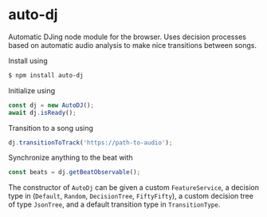 # auto-dj
Automatic DJing node module for the browser.
Uses decision processes based on automatic audio analysis to make nice transitions between songs.

Install using
```bash
$ npm install auto-dj
```

Initialize using
```typescript
const dj = new AutoDJ();
await dj.isReady();
```

Transition to a song using
```typescript
dj.transitionToTrack('https://path-to-audio');
```

Synchronize anything to the beat with
```typescript
const beats = dj.getBeatObservable();
```

The constructor of ``AutoDj`` can be given a custom ``FeatureService``, a decision type in (``Default``, ``Random``, ``DecisionTree``, ``FiftyFifty``), a custom decision tree of type ``JsonTree``, and a default transition type in ``TransitionType``.